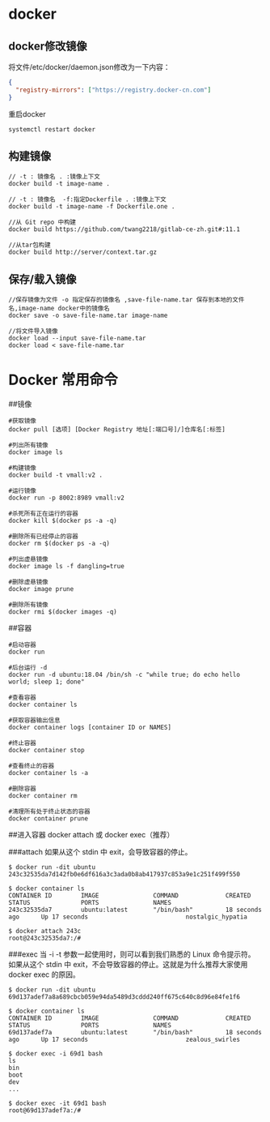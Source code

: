 # docker

## docker修改镜像

将文件/etc/docker/daemon.json修改为一下内容：

  ```json
  {
    "registry-mirrors": ["https://registry.docker-cn.com"]
  }
  ```

重启docker

  ```shell
  systemctl restart docker
  ```

## 构建镜像

```shell script
// -t : 镜像名 . :镜像上下文
docker build -t image-name .

// -t : 镜像名  -f:指定Dockerfile . :镜像上下文
docker build -t image-name -f Dockerfile.one .

//从 Git repo 中构建
docker build https://github.com/twang2218/gitlab-ce-zh.git#:11.1

//从tar包构建
docker build http://server/context.tar.gz

```


## 保存/载入镜像

```shell script
//保存镜像为文件 -o 指定保存的镜像名 ,save-file-name.tar 保存到本地的文件名,image-name docker中的镜像名
docker save -o save-file-name.tar image-name

//将文件导入镜像
docker load --input save-file-name.tar
docker load < save-file-name.tar
```
# Docker 常用命令

##镜像
```shell
#获取镜像
docker pull [选项] [Docker Registry 地址[:端口号]/]仓库名[:标签]

#列出所有镜像
docker image ls

#构建镜像
docker build -t vmall:v2 .

#运行镜像
docker run -p 8002:8989 vmall:v2

#杀死所有正在运行的容器
docker kill $(docker ps -a -q)

#删除所有已经停止的容器
docker rm $(docker ps -a -q)

#列出虚悬镜像
docker image ls -f dangling=true

#删除虚悬镜像
docker image prune

#删除所有镜像
docker rmi $(docker images -q)
```
##容器
```shell
#启动容器
docker run

#后台运行 -d
docker run -d ubuntu:18.04 /bin/sh -c "while true; do echo hello world; sleep 1; done"

#查看容器
docker container ls

#获取容器输出信息
docker container logs [container ID or NAMES]

#终止容器
docker container stop

#查看终止的容器
docker container ls -a

#删除容器
docker container rm

#清理所有处于终止状态的容器
docker container prune
```
##进入容器  docker attach 或 docker exec（推荐）

###attach
如果从这个 stdin 中 exit，会导致容器的停止。

```shell
$ docker run -dit ubuntu
243c32535da7d142fb0e6df616a3c3ada0b8ab417937c853a9e1c251f499f550

$ docker container ls
CONTAINER ID        IMAGE               COMMAND             CREATED             STATUS              PORTS               NAMES
243c32535da7        ubuntu:latest       "/bin/bash"         18 seconds ago      Up 17 seconds                           nostalgic_hypatia

$ docker attach 243c
root@243c32535da7:/#
```
###exec
当 -i -t 参数一起使用时，则可以看到我们熟悉的 Linux 命令提示符。
如果从这个 stdin 中 exit，不会导致容器的停止。这就是为什么推荐大家使用 docker exec 的原因。
```shell
$ docker run -dit ubuntu
69d137adef7a8a689cbcb059e94da5489d3cddd240ff675c640c8d96e84fe1f6

$ docker container ls
CONTAINER ID        IMAGE               COMMAND             CREATED             STATUS              PORTS               NAMES
69d137adef7a        ubuntu:latest       "/bin/bash"         18 seconds ago      Up 17 seconds                           zealous_swirles

$ docker exec -i 69d1 bash
ls
bin
boot
dev
...

$ docker exec -it 69d1 bash
root@69d137adef7a:/#
```
